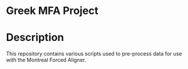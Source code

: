 # Greek MFA Project

# Description

This repository contains various scripts used to pre-process data for use with the Montreal Forced Aligner.
